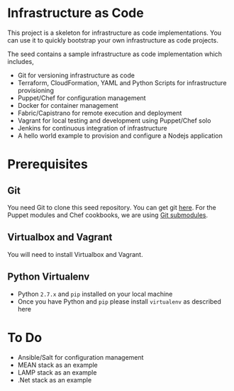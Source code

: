 # Infrastructure as Code
This project is a skeleton for infrastructure as code implementations. You can use it to quickly bootstrap your own infrastructure as code projects.

The seed contains a sample infrastructure as code implementation which includes,

- Git for versioning infrastructure as code 
- Terraform, CloudFormation, YAML and Python Scripts for infrastructure provisioning
- Puppet/Chef for configuration management 
- Docker for container management
- Fabric/Capistrano for remote execution and deployment
- Vagrant for local testing and development using Puppet/Chef solo
- Jenkins for continuous integration of infrastructure  
- A hello world example to provision and configure a Nodejs application

# Prerequisites

## Git
You need Git to clone this seed repository. You can get git [here](http://git-scm.com/). For the Puppet modules and Chef cookbooks, we are using [Git submodules](https://git-scm.com/docs/git-submodule).

## Virtualbox and Vagrant

You will need to install Virtualbox and Vagrant.


## Python Virtualenv

- Python `2.7.x` and `pip` installed on your local machine
- Once you have Python and `pip` please install `virtualenv` as described here


# To Do

- Ansible/Salt for configuration management
- MEAN stack as an example 
- LAMP stack as an example
- .Net stack as an example